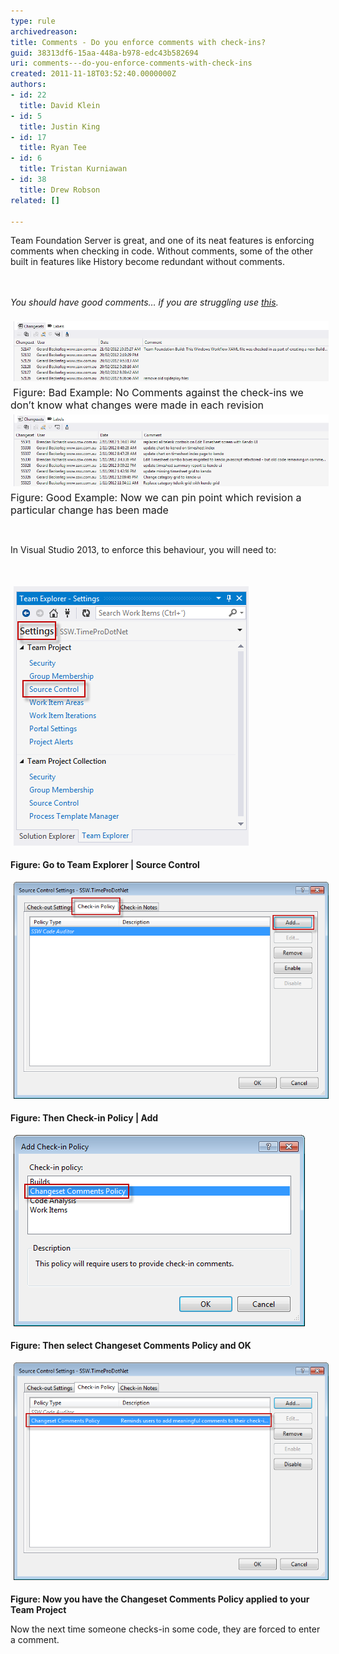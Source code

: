 ```yaml
---
type: rule
archivedreason: 
title: Comments - Do you enforce comments with check-ins?
guid: 38313df6-15aa-448a-b978-edc43b582694
uri: comments---do-you-enforce-comments-with-check-ins
created: 2011-11-18T03:52:40.0000000Z
authors:
- id: 22
  title: David Klein
- id: 5
  title: Justin King
- id: 17
  title: Ryan Tee
- id: 6
  title: Tristan Kurniawan
- id: 38
  title: Drew Robson
related: []

---
```



​Team Foundation Server is great, and one of its neat features is enforcing comments when checking in code. Without comments, some of the other built in features like History become ​redundant without comments. 
<br><excerpt class='endintro'></excerpt><br>
<div><em><br></em></div><div><em>You should have good comments… if you are struggling use <a href="http://programmingexcuses.com/">this​​</a>.</em><br></div><div><br></div><img src="15-07-2014 10-21-04 AM.png" alt="15-07-2014 10-21-04 AM.png" style="margin:5px;width:650px;" /> <font class="ms-rteCustom-FigureBad" size="+0">Figure: Bad Example: No Comments against the check-ins we don’t know what changes were made in each revision </font>​<div><img src="15-07-2014 10-24-40 AM.png" alt="15-07-2014 10-24-40 AM.png" style="margin:5px;width:650px;" /><br> <font class="ms-rteCustom-FigureGood" size="+0">Figure: Good Example: Now we can pin point which revision a particular change has been made </font><p><br></p><p>In Visual Studio 2013, to enforce this behaviour, you will need to:</p><p><br></p><p><img src="15-07-2014 10-41-30 AM.png" alt="15-07-2014 10-41-30 AM.png" style="margin:5px;" /><br></p><p><strong>Figure: Go to Team Explorer | Source Control</strong></p><p><img src="15-07-2014 10-42-21 AM.png" alt="15-07-2014 10-42-21 AM.png" style="margin:5px;line-height:20.799999237060547px;width:650px;" /><br></p><p><strong>Figure: Then Check-in Policy | Add</strong></p><p><img src="15-07-2014 10-42-43 AM.png" alt="15-07-2014 10-42-43 AM.png" style="margin:5px;line-height:20.799999237060547px;" /><br></p><p><strong>Figure: Then select Changeset Comments Policy and OK</strong></p><p><img src="15-07-2014 10-42-56 AM.png" alt="15-07-2014 10-42-56 AM.png" style="margin:5px;width:650px;" /><br></p><p><strong>Figure: Now you have the Changeset Comments Policy applied to your Team Project</strong></p>​Now the next time someone checks-in some code, they are forced to enter a comment. </div>


